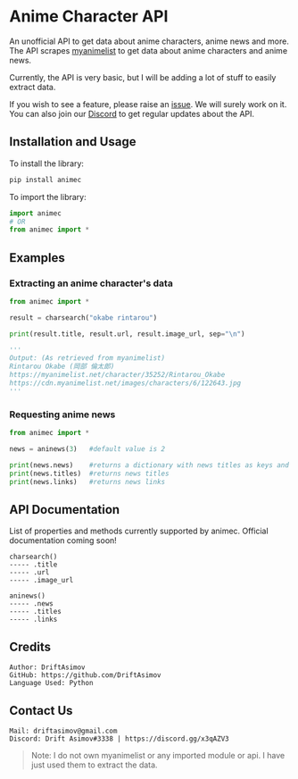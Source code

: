 # Anime Character API

An unofficial API to get data about anime characters, anime news and more.
The API scrapes [myanimelist](https://myanimelist.net/) to get data about anime characters and anime news.

Currently, the API is very basic, but I will be adding a lot of stuff to easily extract data.

If you wish to see a feature, please raise an [issue](https://github.com/DriftAsimov/animec). We will surely work on it.
You can also join our [Discord](https://discord.gg/x3qAZV3) to get regular updates about the API.

## Installation and Usage

To install the library:
```python
pip install animec
```

To import the library:
```python
import animec
# OR
from animec import *
```

## Examples

### Extracting an anime character's data

```python
from animec import *

result = charsearch("okabe rintarou")

print(result.title, result.url, result.image_url, sep="\n")

'''
Output: (As retrieved from myanimelist)
Rintarou Okabe (岡部 倫太郎)
https://myanimelist.net/character/35252/Rintarou_Okabe
https://cdn.myanimelist.net/images/characters/6/122643.jpg
'''
```

### Requesting anime news

```python
from animec import *

news = aninews(3)   #default value is 2

print(news.news)    #returns a dictionary with news titles as keys and values as links
print(news.titles)  #returns news titles
print(news.links)   #returns news links

```

## API Documentation

List of properties and methods currently supported by animec.
Official documentation coming soon!

```
charsearch()
----- .title
----- .url
----- .image_url

aninews()
----- .news
----- .titles
----- .links
```

## Credits

```
Author: DriftAsimov
GitHub: https://github.com/DriftAsimov
Language Used: Python
```

## Contact Us
```
Mail: driftasimov@gmail.com
Discord: Drift Asimov#3338 | https://discord.gg/x3qAZV3
```

> Note: I do not own myanimelist or any imported module or api. I have just used them to extract the data.
